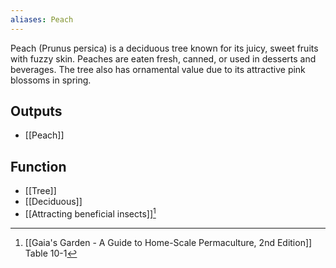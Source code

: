 ```yaml
---
aliases: Peach
---
```

Peach (Prunus persica) is a deciduous tree known for its juicy, sweet fruits with fuzzy skin. Peaches are eaten fresh, canned, or used in desserts and beverages. The tree also has ornamental value due to its attractive pink blossoms in spring.
## Outputs
- [[Peach]]
## Function
- [[Tree]]
- [[Deciduous]]
- [[Attracting beneficial insects]][^1]

[^1]: [[Gaia's Garden - A Guide to Home-Scale Permaculture, 2nd Edition]] Table 10-1